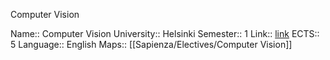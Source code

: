 Computer Vision

Name:: Computer Vision
University:: Helsinki
Semester:: 1
Link:: [link](https://studies.helsinki.fi/courses/cu/hy-CU-128788939-2021-08-01)
ECTS:: 5
Language:: English
Maps:: [[Sapienza/Electives/Computer Vision]]